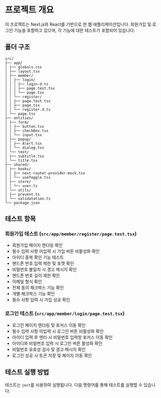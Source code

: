 # 프로젝트 개요

이 프로젝트는 Next.js와 React를 기반으로 한 웹 애플리케이션입니다. 회원가입 및 로그인 기능을 포함하고 있으며, 각 기능에 대한 테스트가 포함되어 있습니다.

## 폴더 구조

```
src/
├── app/
│ ├── globals.css
│ ├── layout.tsx
│ ├── member/
│ │ ├── login/
│ │ │ ├── login.d.ts
│ │ │ ├── page.test.tsx
│ │ │ └── page.tsx
│ │ └── register/
│ │ ├── page.test.tsx
│ │ ├── page.tsx
│ │ └── register.d.ts
│ └── page.tsx
├── entities/
│ ├── form/
│ │ ├── button.tsx
│ │ ├── checkBox.tsx
│ │ └── input.tsx
│ ├── popup/
│ │ ├── Alert.tsx
│ │ └── dialog.tsx
│ └── text/
│ ├── subtitle.tsx
│ └── title.tsx
├── shared/
│ ├── hooks/
│ │ ├── next-router-provider-mock.tsx
│ │ └── useToggle.tsx
│ ├── store/
│ │ └── user.ts
│ └── utils/
│ ├── prevent.ts
│ └── validatation.ts
└── package.json
```

## 테스트 항목

### 회원가입 테스트 (`src/app/member/register/page.test.tsx`)

- 회원가입 페이지 렌더링 확인
- 필수 입력 사항 미입력 시 가입 버튼 비활성화 확인
- 아이디 중복 확인 기능 테스트
- 핸드폰 번호 입력 제한 및 포맷 확인
- 비밀번호 불일치 시 경고 메시지 확인
- 핸드폰 번호 길이 제한 확인
- 이메일 형식 확인
- 전체 동의 체크박스 기능 확인
- 개별 체크박스 기능 확인
- 필수 사항 입력 시 가입 성공 확인

### 로그인 테스트 (`src/app/member/login/page.test.tsx`)

- 로그인 페이지 렌더링 및 포커스 이동 확인
- 필수 입력 사항 미입력 시 로그인 버튼 비활성화 확인
- 아이디 입력 후 엔터 시 비밀번호 입력창 포커스 이동 확인
- 아이디와 비밀번호 입력 시 로그인 버튼 활성화 확인
- 비밀번호 유효성 검사 및 경고 메시지 확인
- 로그인 성공 시 토큰 저장 및 페이지 이동 확인

## 테스트 실행 방법

테스트는 `jest`를 사용하여 실행됩니다. 다음 명령어를 통해 테스트를 실행할 수 있습니다.
